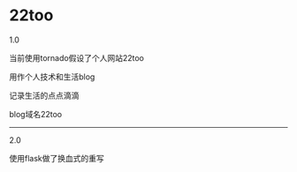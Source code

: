 22too
=====
1.0

当前使用tornado假设了个人网站22too


用作个人技术和生活blog

记录生活的点点滴滴

blog域名22too

_________________

2.0

使用flask做了换血式的重写


